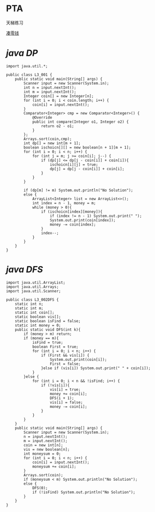 # PTA
天梯练习

[凑零钱](https://pintia.cn/problem-sets/994805046380707840/problems/994805054207279104)

# _java DP_
    import java.util.*;

    public class L3_001 {
        public static void main(String[] args) {
            Scanner input = new Scanner(System.in);
            int n = input.nextInt();
            int m = input.nextInt();
            Integer coin[] = new Integer[n];
            for (int i = 0; i < coin.length; i++) {
                coin[i] = input.nextInt();
            }
            Comparator<Integer> cmp = new Comparator<Integer>() {
                @Override
                public int compare(Integer o1, Integer o2) {
                    return o2 - o1;
                }
            };
            Arrays.sort(coin,cmp);
            int dp[] = new int[m + 1];
            boolean ischoicn[][] = new boolean[n + 1][m + 1];
            for (int i = 0; i < n; i++) {
                for (int j = m; j >= coin[i]; j--) {
                    if (dp[j] <= dp[j - coin[i]] + coin[i]){
                        ischoicn[i][j] = true;
                        dp[j] = dp[j - coin[i]] + coin[i];
                    }
                }
            }

            if (dp[m] != m) System.out.println("No Solution");
            else {
                ArrayList<Integer> list = new ArrayList<>();
                int index = n - 1, money = m;
                while (money > 0){
                    if (ischoicn[index][money]){
                        if (index != n - 1) System.out.print(" ");
                        System.out.print(coin[index]);
                        money -= coin[index];
                    }
                    index--;
                }
            }
        }
    }

# _java DFS_

    import java.util.ArrayList;
    import java.util.Arrays;
    import java.util.Scanner;

    public class L3_002DFS {
        static int n;
        static int m;
        static int coin[];
        static boolean vis[];
        static boolean isFind = false;
        static int money = 0;
        public static void DFS(int k){
            if (money > m) return;
            if (money == m){
                isFind = true;
                boolean First = true;
                for (int i = 0; i < n; i++) {
                    if (First && vis[i]) {
                        System.out.print(coin[i]);
                        First = false;
                    }else if (vis[i]) System.out.print(" " + coin[i]);
                }
            }else {
                for (int i = 0; i < n && !isFind; i++) {
                    if (!vis[i]){
                        vis[i] = true;
                        money += coin[i];
                        DFS(i + 1);
                        vis[i] = false;
                        money -= coin[i];
                    }
                }
            }
        }
        public static void main(String[] args) {
            Scanner input = new Scanner(System.in);
            n = input.nextInt();
            m = input.nextInt();
            coin = new int[n];
            vis = new boolean[n];
            int moneysum = 0;
            for (int i = 0; i < n; i++) {
                coin[i] = input.nextInt();
                moneysum += coin[i];
            }
            Arrays.sort(coin);
            if (moneysum < m) System.out.println("No Solution");
            else {
                DFS(0);
                if (!isFind) System.out.println("No Solution");
            }
        }
    }
